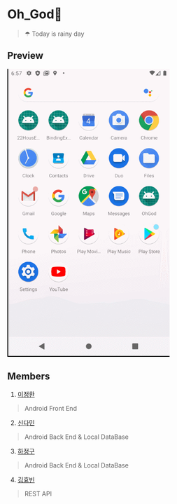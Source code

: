 # Oh_God🤣
> ☂ Today is rainy day

Preview
---
![](./Oh_God_APP/previews/ver0.09.gif)


Members
---
1. [이정환](https://github.com/winterlood) 
> Android Front End 

2. [신다민](https://github.com/damin8) 
> Android Back End & Local DataBase 

3. [하정구](https://github.com/hjg0629) 
> Android Back End & Local DataBase 

4. [김효빈](https://github.com/sg05138) 
> REST API 
